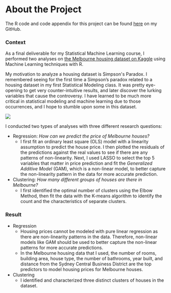 # About the Project

The R code and code appendix for this project can be found [here](https://github.com/tdang244/Melbourne-Housing-Analysis) on my GitHub.&#x20;

### Context

As a final deliverable for my Statistical Machine Learning course, I performed two analyses on [the Melbourne housing dataset on Kaggle](https://www.kaggle.com/anthonypino/melbourne-housing-market) using Machine Learning techniques with R.

My motivation to analyze a housing dataset is Simpson's Paradox. I remembered seeing for the first time a Simpson’s paradox related to a housing dataset in my first Statistical Modeling class. It was pretty eye-opening to get very counter-intuitive results, and later discover the lurking variables that cause the controversy. I have learned to be much more critical in statistical modeling and machine learning due to those occurrences, and I hope to stumble upon some in this dataset.

![](https://lh3.googleusercontent.com/Wim9MXzudLgImHrzbq20-g\_VB1KNCJgOWbTRla8-EUbYszR-gWzFacNPcIvA5giN2dn07AlLVtUw3m6h0BlndzR0yqRqGuEzmuI3GZYjl2vmoTTW\_EFlszq--Sv3HAb2XaDbmZAkIM7s)

I conducted two types of analyses with three different research questions:

* Regression: _How can we predict the price of Melbourne houses?_
  * I first fit an ordinary least square (OLS) model with a linearity assumption to predict the house price. I then plotted the residuals of the predictions against the real values to see if there are any patterns of non-linearity. Next, I used LASSO to select the top 5 variables that matter in price prediction and fit the _Generalized Additive Model_ (GAM), which is a non-linear model, to better capture the non-linearity pattern in the data for more accurate prediction. &#x20;
* Clustering: _How many different groups of houses are there in Melbourne?_
  * I first identified the optimal number of clusters using the Elbow Method, then fit the data with the K-means algorithm to identify the count and the characteristics of separate clusters.&#x20;

### Result

* Regression&#x20;
  * Housing prices cannot be modeled with pure linear regression as there are non-linearity patterns in the data. Therefore, non-linear models like GAM should be used to better capture the non-linear patterns for more accurate predictions.&#x20;
  * In the Melbourne housing data that I used, the number of rooms, building area, house type, the number of bathrooms, year built, and distance from the Sydney Central Business District are the top predictors to model housing prices for Melbourne houses.&#x20;
* Clustering
  * I identified and characterized three distinct clusters of houses in the dataset.&#x20;
